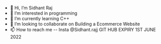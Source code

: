 - 👋 Hi, I’m Sidhant Raj
- 👀 I’m interested in programming
- 🌱 I’m currently learning C++
- 💞️ I’m looking to collaborate on Building a Ecommerce Website
- 📫 How to reach me -- Insta @Sidhant.rajj 
GIT HUB EXPIRY 1ST JUNE 2022
<!---
yash-jaiswal/yash-jaiswal is a ✨ special ✨ repository because its `README.md` (this file) appears on your GitHub profile.
You can click the Preview link to take a look at your changes.
--->
